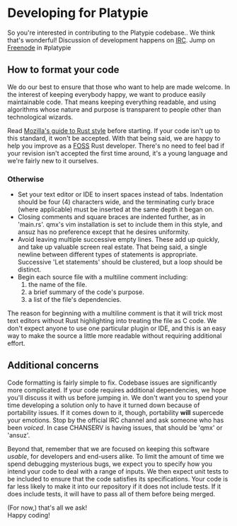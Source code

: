 # Developing for Platypie  
  
So you're interested in contributing to the Platypie codebase.. We think that's wonderful! Discussion of development happens on [IRC](http://kernelmeltdown.org/blog/how-to-set-up-irc-using-hexchat-beginners-walkthrough/). Jump on [Freenode](http://webchat.freenode.net/?channels=%23platypie "freenode's webchat") in #platypie  
  
## How to format your code  
We do our best to ensure that those who want to help are made welcome. In the interest of keeping everybody happy, we want to produce easily maintainable code. That means keeping everything readable, and using algorithms whose nature and purpose is transparent to people other than technological wizards.  
  
Read [Mozilla's guide to Rust style](https://github.com/mozilla/rust/wiki/Note-style-guide) before starting. If your code isn't up to this standard, it won't be accepted. With that being said, we are happy to help you improve as a [FOSS](http://en.wikipedia.org/wiki/Free_and_open-source_software) Rust developer. There's no need to feel bad if your revision isn't accepted the first time around, it's a young language and we're fairly new to it ourselves.  
  
### Otherwise  
* Set your text editor or IDE to insert spaces instead of tabs. Indentation should be four (4) characters wide, and the terminating curly brace (where applicable) must be inserted at the same depth it began on.
* Closing comments and square braces are indented further, as in 'main.rs'. qmx's vim installation is set to include them in this style, and ansuz has no preference except that he desires uniformity.
* Avoid leaving multiple successive empty lines. These add up quickly, and take up valuable screen real estate. That being said, a single newline between different types of statements is appropriate. Successive 'Let statements' should be clustered, but a loop should be distinct.
* Begin each source file with a multiline comment including:  
  1. the name of the file.
  1. a brief summary of the code's purpose.
  1. a list of the file's dependencies.
  
The reason for beginning with a multiline comment is that it will trick most text editors without Rust highlighting into treating the file as C code. We don't expect anyone to use one particular plugin or IDE, and this is an easy way to make the source a little more readable without requiring additional effort.  
  
## Additional concerns  
  
Code formatting is fairly simple to fix. Codebase issues are significantly more complicated. If your code requires additional dependencies, we hope you'll discuss it with us before jumping in. We don't want you to spend your time developing a solution only to have it turned down because of portability issues. If it comes down to it, though, portability **will** supercede your emotions. Stop by the official IRC channel and ask someone who has been *voiced*. In case CHANSERV is having issues, that should be 'qmx' or 'ansuz'.  
  
Beyond that, remember that we are focused on keeping this software *usable*, for developers and end-users alike. To limit the amount of time we spend debugging mysterious bugs, we expect you to specify how you intend your code to deal with a range of inputs. We then expect unit tests to be included to ensure that the code satisfies its specifications. Your code is far less likely to make it into our repository if it does not include tests. If it does include tests, it will have to pass all of them before being merged.  
  
(For now,) that's all we ask!  
Happy coding!  

